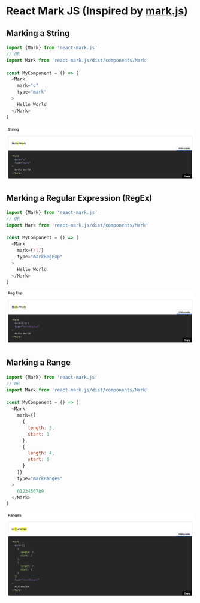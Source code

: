 # React Mark JS (Inspired by [mark.js](https://markjs.io))

## Marking a String
```js
import {Mark} from 'react-mark.js'
// OR
import Mark from 'react-mark.js/dist/components/Mark'

const MyComponent = () => (
  <Mark
    mark="o"
    type="mark"
  >
    Hello World
  </Mark>
)
```
<img src="https://raw.githubusercontent.com/appsparkler/my-storybook/master/packages/react-mark.js/docs/string-example.png" />

## Marking a Regular Expression (RegEx)
```js
import {Mark} from 'react-mark.js'
// OR
import Mark from 'react-mark.js/dist/components/Mark'

const MyComponent = () => (
  <Mark
    mark={/l/}
    type="markRegExp"
  >
    Hello World
  </Mark>
)
```
<img src="https://raw.githubusercontent.com/appsparkler/my-storybook/master/packages/react-mark.js/docs/regex-example.png" />

## Marking a Range
```js
import {Mark} from 'react-mark.js'
// OR
import Mark from 'react-mark.js/dist/components/Mark'

const MyComponent = () => (
  <Mark
    mark={[
      {
        length: 3,
        start: 1
      },
      {
        length: 4,
        start: 6
      }
    ]}
    type="markRanges"
  >
    0123456789
  </Mark>
)
```
<img src="https://raw.githubusercontent.com/appsparkler/my-storybook/master/packages/react-mark.js/docs/ranges-example.png" />

